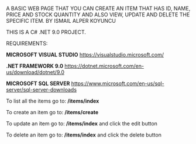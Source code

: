 A BASIC WEB PAGE THAT YOU CAN CREATE AN ITEM THAT HAS ID, NAME, PRICE AND STOCK QUANTITY AND ALSO VIEW, UPDATE AND DELETE THE SPECIFIC ITEM. BY ISMAIL ALPER KOYUNCU

THIS IS A C# .NET 9.0 PROJECT.

REQUIREMENTS:

**MICROSOFT VISUAL STUDIO**
https://visualstudio.microsoft.com/

**.NET FRAMEWORK 9.0**
https://dotnet.microsoft.com/en-us/download/dotnet/9.0

**MICROSOFT SQL SERVER**
https://www.microsoft.com/en-us/sql-server/sql-server-downloads


To list all the items go to:
**/items/index**

To create an item go to: 
**/items/create**

To update an item go to:
**/items/index** and click the edit button

To delete an item go to:
**/items/index** and click the delete button
